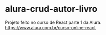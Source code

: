 # alura-crud-autor-livro
Projeto feito no curso de React parte 1 da Alura.<br>
https://www.alura.com.br/curso-online-react
